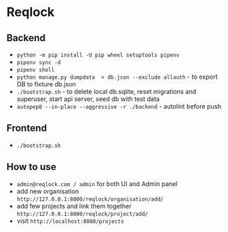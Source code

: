 # Reqlock

## Backend

- `python -m pip install -U pip wheel setuptools pipenv`
- `pipenv sync -d`
- `pipenv shell`
- `python manage.py dumpdata  > db.json --exclude allauth` - to export DB to fixture db.json
- `./bootstrap.sh` - to delete local db.sqlite, reset migrations and superuser, start api server, seed db with test data
- `autopep8 --in-place --aggressive -r ./backend` - autolint before push

## Frontend

- `./bootstrap.sh`

## How to use
- `admin@reqlock.com / admin` for both UI and Admin panel
- add new organisation `http://127.0.0.1:8000/reqlock/organisation/add/`
- add few projects and link them together `http://127.0.0.1:8000/reqlock/project/add/`
- visit `http://localhost:8080/projects`
